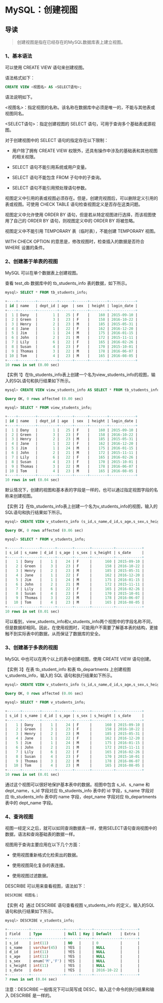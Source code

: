 # MySQL：创建视图

## 导读

> 创建视图是指在已经存在的MySQL数据库表上建立视图。

### 1、基本语法

可以使用 CREATE VIEW 语句来创建视图。

语法格式如下：

```sql
CREATE VIEW <视图名> AS <SELECT语句>;
```

语法说明如下。

<视图名>：指定视图的名称。该名称在数据库中必须是唯一的，不能与其他表或视图同名。

<SELECT语句>：指定创建视图的 SELECT 语句，可用于查询多个基础表或源视图。

对于创建视图中的 SELECT 语句的指定存在以下限制：

- 用户除了拥有 CREATE VIEW 权限外，还具有操作中涉及的基础表和其他视图的相关权限。

- SELECT 语句不能引用系统或用户变量。

- SELECT 语句不能包含 FROM 子句中的子查询。

- SELECT 语句不能引用预处理语句参数。

视图定义中引用的表或视图必须存在。但是，创建完视图后，可以删除定义引用的表或视图。可使用 CHECK
TABLE 语句检查视图定义是否存在这类问题。

视图定义中允许使用 ORDER BY 语句，但是若从特定视图进行选择，而该视图使用了自己的 ORDER BY
语句，则视图定义中的 ORDER BY 将被忽略。

视图定义中不能引用 TEMPORARY 表（临时表），不能创建 TEMPORARY 视图。

WITH CHECK OPTION 的意思是，修改视图时，检查插入的数据是否符合 WHERE 设置的条件。

### 2、创建基于单表的视图

MySQL 可以在单个数据表上创建视图。

查看 test_db 数据库中的 tb_students_info 表的数据，如下所示。

```sql
mysql> SELECT * FROM tb_students_info;

+----+--------+---------+------+------+--------+------------+
| id | name   | dept_id | age  | sex  | height | login_date |
+----+--------+---------+------+------+--------+------------+
|  1 | Dany   |       1 |   25 | F    |    160 | 2015-09-10 |
|  2 | Green  |       3 |   23 | F    |    158 | 2016-10-22 |
|  3 | Henry  |       2 |   23 | M    |    185 | 2015-05-31 |
|  4 | Jane   |       1 |   22 | F    |    162 | 2016-12-20 |
|  5 | Jim    |       1 |   24 | M    |    175 | 2016-01-15 |
|  6 | John   |       2 |   21 | M    |    172 | 2015-11-11 |
|  7 | Lily   |       6 |   22 | F    |    165 | 2016-02-26 |
|  8 | Susan  |       4 |   23 | F    |    170 | 2015-10-01 |
|  9 | Thomas |       3 |   22 | M    |    178 | 2016-06-07 |
| 10 | Tom    |       4 |   23 | M    |    165 | 2016-08-05 |
+----+--------+---------+------+------+--------+------------+
10 rows in set (0.00 sec)
```

【实例 1】在tb_students_info表上创建一个名为view_students_info的视图，输入的SQL语句和执行结果如下所示。

```sql
mysql> CREATE VIEW view_students_info AS SELECT * FROM tb_students_info;

Query OK, 0 rows affected (0.00 sec)

mysql> SELECT * FROM view_students_info;

+----+--------+---------+------+------+--------+------------+
| id | name   | dept_id | age  | sex  | height | login_date |
+----+--------+---------+------+------+--------+------------+
|  1 | Dany   |       1 |   25 | F    |    160 | 2015-09-10 |
|  2 | Green  |       3 |   23 | F    |    158 | 2016-10-22 |
|  3 | Henry  |       2 |   23 | M    |    185 | 2015-05-31 |
|  4 | Jane   |       1 |   22 | F    |    162 | 2016-12-20 |
|  5 | Jim    |       1 |   24 | M    |    175 | 2016-01-15 |
|  6 | John   |       2 |   21 | M    |    172 | 2015-11-11 |
|  7 | Lily   |       6 |   22 | F    |    165 | 2016-02-26 |
|  8 | Susan  |       4 |   23 | F    |    170 | 2015-10-01 |
|  9 | Thomas |       3 |   22 | M    |    178 | 2016-06-07 |
| 10 | Tom    |       4 |   23 | M    |    165 | 2016-08-05 |
+----+--------+---------+------+------+--------+------------+
10 rows in set (0.04 sec)
```

默认情况下，创建的视图和基本表的字段是一样的，也可以通过指定视图字段的名称来创建视图。

【实例 2】在tb_students_info表上创建一个名为v_students_info的视图，输入的SQL语句和执行结果如下所示。

```sql
mysql> CREATE VIEW v_students_info (s_id,s_name,d_id,s_age,s_sex,s_height,s_date) AS SELECT id,name,dept_id,age,sex,height,login_date FROM tb_students_info;

Query OK, 0 rows affected (0.06 sec)

mysql> SELECT * FROM v_students_info;

+------+--------+------+-------+-------+----------+------------+
| s_id | s_name | d_id | s_age | s_sex | s_height | s_date     |
+------+--------+------+-------+-------+----------+------------+
|    1 | Dany   |    1 |    24 | F     |      160 | 2015-09-10 |
|    2 | Green  |    3 |    23 | F     |      158 | 2016-10-22 |
|    3 | Henry  |    2 |    23 | M     |      185 | 2015-05-31 |
|    4 | Jane   |    1 |    22 | F     |      162 | 2016-12-20 |
|    5 | Jim    |    1 |    24 | M     |      175 | 2016-01-15 |
|    6 | John   |    2 |    21 | M     |      172 | 2015-11-11 |
|    7 | Lily   |    6 |    22 | F     |      165 | 2016-02-26 |
|    8 | Susan  |    4 |    23 | F     |      170 | 2015-10-01 |
|    9 | Thomas |    3 |    22 | M     |      178 | 2016-06-07 |
|   10 | Tom    |    4 |    23 | M     |      165 | 2016-08-05 |
+------+--------+------+-------+-------+----------+------------+
10 rows in set (0.01 sec)
```

可以看到，view_students_info和v_students_info两个视图中的字段名称不同，但是数据却相同。因此，在使用视图时，可能用户不需要了解基本表的结构，更接触不到实际表中的数据，从而保证了数据库的安全。

### 3、创建基于多表的视图

MySQL 中也可以在两个以上的表中创建视图，使用 CREATE VIEW 语句创建。

【实例 3】在表 tb_student_info 和表 tb_departments 上创建视图 v_students_info，输入的 SQL 语句和执行结果如下所示。

```sql
mysql> CREATE VIEW v_students_info (s_id,s_name,d_id,s_age,s_sex,s_height,s_date) AS SELECT id,name,dept_id,age,sex,height,login_date FROM tb_students_info;

Query OK, 0 rows affected (0.06 sec)

mysql> SELECT * FROM v_students_info;

+------+--------+------+-------+-------+----------+------------+
| s_id | s_name | d_id | s_age | s_sex | s_height | s_date     |
+------+--------+------+-------+-------+----------+------------+
|    1 | Dany   |    1 |    24 | F     |      160 | 2015-09-10 |
|    2 | Green  |    3 |    23 | F     |      158 | 2016-10-22 |
|    3 | Henry  |    2 |    23 | M     |      185 | 2015-05-31 |
|    4 | Jane   |    1 |    22 | F     |      162 | 2016-12-20 |
|    5 | Jim    |    1 |    24 | M     |      175 | 2016-01-15 |
|    6 | John   |    2 |    21 | M     |      172 | 2015-11-11 |
|    7 | Lily   |    6 |    22 | F     |      165 | 2016-02-26 |
|    8 | Susan  |    4 |    23 | F     |      170 | 2015-10-01 |
|    9 | Thomas |    3 |    22 | M     |      178 | 2016-06-07 |
|   10 | Tom    |    4 |    23 | M     |      165 | 2016-08-05 |
+------+--------+------+-------+-------+----------+------------+
10 rows in set (0.01 sec)
```

通过这个视图可以很好地保护基本表中的数据。视图中包含 s_id、s_name 和 dept_name，s_id 字段对应 tb_students_info 表中的 id 字段，s_name 字段对应 tb_students_info 表中的 name 字段，dept_name 字段对应 tb_departments 表中的 dept_name 字段。

### 4、查询视图

视图一经定义之后，就可以如同查询数据表一样，使用SELECT语句查询视图中的数据，语法和查询基础表的数据一样。

视图用于查询主要应用在以下几个方面：

- 使用视图重新格式化检索出的数据。

- 使用视图简化复杂的表连接。

- 使用视图过滤数据。

DESCRIBE 可以用来查看视图，语法如下：

```sql
DESCRIBE 视图名；
```

【实例 4】通过 DESCRIBE 语句查看视图 v_students_info 的定义，输入的SQL语句和执行结果如下所示。

```sql
mysql> DESCRIBE v_students_info;

+----------+---------------+------+-----+------------+-------+
| Field    | Type          | Null | Key | Default    | Extra |
+----------+---------------+------+-----+------------+-------+
| s_id     | int(11)       | NO   |     | 0          |       |
| s_name   | varchar(45)   | YES  |     | NULL       |       |
| d_id     | int(11)       | YES  |     | NULL       |       |
| s_age    | int(11)       | YES  |     | NULL       |       |
| s_sex    | enum('M','F') | YES  |     | NULL       |       |
| s_height | int(11)       | YES  |     | NULL       |       |
| s_date   | date          | YES  |     | 2016-10-22 |       |
+----------+---------------+------+-----+------------+-------+
7 rows in set (0.04 sec)
```

注意：DESCRIBE 一般情况下可以简写成 DESC，输入这个命令的执行结果和输入 DESCRIBE 是一样的。
